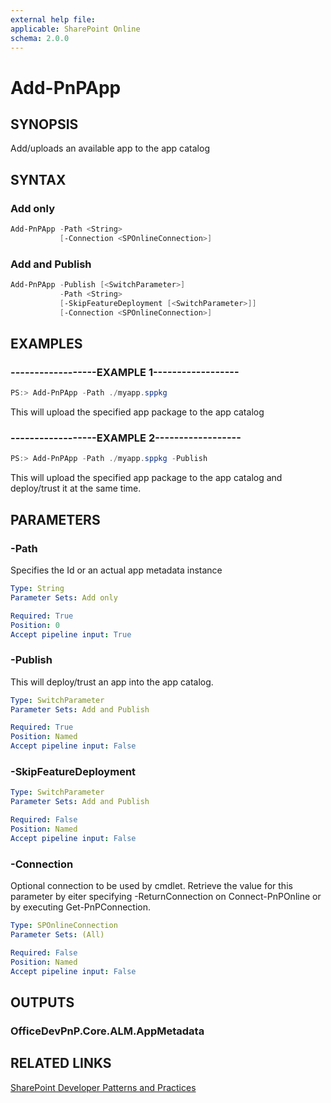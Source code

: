 ```yaml
---
external help file:
applicable: SharePoint Online
schema: 2.0.0
---
```

# Add-PnPApp

## SYNOPSIS
Add/uploads an available app to the app catalog

## SYNTAX 

### Add only
```powershell
Add-PnPApp -Path <String>
           [-Connection <SPOnlineConnection>]
```

### Add and Publish
```powershell
Add-PnPApp -Publish [<SwitchParameter>]
           -Path <String>
           [-SkipFeatureDeployment [<SwitchParameter>]]
           [-Connection <SPOnlineConnection>]
```

## EXAMPLES

### ------------------EXAMPLE 1------------------
```powershell
PS:> Add-PnPApp -Path ./myapp.sppkg
```

This will upload the specified app package to the app catalog

### ------------------EXAMPLE 2------------------
```powershell
PS:> Add-PnPApp -Path ./myapp.sppkg -Publish
```

This will upload the specified app package to the app catalog and deploy/trust it at the same time.

## PARAMETERS

### -Path
Specifies the Id or an actual app metadata instance

```yaml
Type: String
Parameter Sets: Add only

Required: True
Position: 0
Accept pipeline input: True
```

### -Publish
This will deploy/trust an app into the app catalog.

```yaml
Type: SwitchParameter
Parameter Sets: Add and Publish

Required: True
Position: Named
Accept pipeline input: False
```

### -SkipFeatureDeployment


```yaml
Type: SwitchParameter
Parameter Sets: Add and Publish

Required: False
Position: Named
Accept pipeline input: False
```

### -Connection
Optional connection to be used by cmdlet. Retrieve the value for this parameter by eiter specifying -ReturnConnection on Connect-PnPOnline or by executing Get-PnPConnection.

```yaml
Type: SPOnlineConnection
Parameter Sets: (All)

Required: False
Position: Named
Accept pipeline input: False
```

## OUTPUTS

### OfficeDevPnP.Core.ALM.AppMetadata

## RELATED LINKS

[SharePoint Developer Patterns and Practices](http://aka.ms/sppnp)